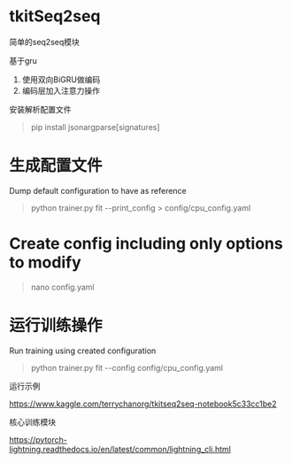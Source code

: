 # tkitSeq2seq

简单的seq2seq模块

基于gru

1. 使用双向BiGRU做编码
2. 编码层加入注意力操作

安装解析配置文件

> pip install jsonargparse[signatures]

# 生成配置文件

Dump default configuration to have as reference

> python trainer.py fit --print_config > config/cpu_config.yaml

# Create config including only options to modify
> nano config.yaml

# 运行训练操作
Run training using created configuration


> python trainer.py fit --config config/cpu_config.yaml




运行示例

https://www.kaggle.com/terrychanorg/tkitseq2seq-notebook5c33cc1be2

核心训练模块

https://pytorch-lightning.readthedocs.io/en/latest/common/lightning_cli.html